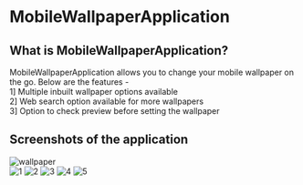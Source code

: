 # MobileWallpaperApplication

## What is MobileWallpaperApplication?
   MobileWallpaperApplication allows you to change your mobile wallpaper on the go. Below are the features -<br>
   1] Multiple inbuilt wallpaper options available<br>
   2] Web search option available for more wallpapers<br>
   3] Option to check preview before setting the wallpaper<br>
   

## Screenshots of the application
![wallpaper](https://user-images.githubusercontent.com/22826481/38062470-e9c0360a-32a8-11e8-8712-c11d0551187f.gif)</br>
![1](https://cloud.githubusercontent.com/assets/22826481/23501997/040a2176-feeb-11e6-8c1b-98b7603b703d.PNG)
![2](https://cloud.githubusercontent.com/assets/22826481/23501994/04083654-feeb-11e6-94a8-f4d4f4f226c0.PNG)
![3](https://cloud.githubusercontent.com/assets/22826481/23501996/0409cb72-feeb-11e6-91e4-eacbea405af4.PNG)
![4](https://cloud.githubusercontent.com/assets/22826481/23501998/040c890c-feeb-11e6-949e-428c2a44f4cf.PNG)
![5](https://cloud.githubusercontent.com/assets/22826481/23501995/04099292-feeb-11e6-8923-6abfb93af8ca.PNG)
